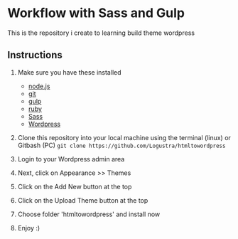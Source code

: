 # Workflow with Sass and Gulp
This is the repository i create to learning build theme wordpress

## Instructions

1. Make sure you have these installed
	- [node.js](http://nodejs.org/)
	- [git](http://git-scm.com/)
	- [gulp](http://gulpjs.com/)
	- [ruby](https://www.ruby-lang.org/)
	- [Sass](http://sass-lang.com/)
	- [Wordpress](https://wordpress.org/)

2. Clone this repository into your local machine using the terminal (linux) or Gitbash (PC) `git clone https://github.com/Logustra/htmltowordpress`
3. Login to your Wordpress admin area
4. Next, click on Appearance >> Themes
5. Click on the Add New button at the top
6. Click on the Upload Theme button at the top
7. Choose folder 'htmltowordpress' and install now
8. Enjoy :)
